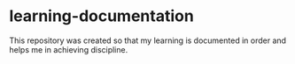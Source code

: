 # learning-documentation
This repository was created so that my learning is documented in order and helps me in achieving discipline.

